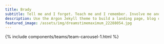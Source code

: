```yaml
---
title: Brady
subtitle: Tell me and I forget. Teach me and I remember. Involve me and I learn.<br> -Benjamin Franklin
description: Use the Argon Jekyll theme to build a landing page, blog or complete website.
featured_image: /assets/img/dreamstimemaximum_22288054.jpg
---
```



{% include components/teams/team-carousel-1.html %}

